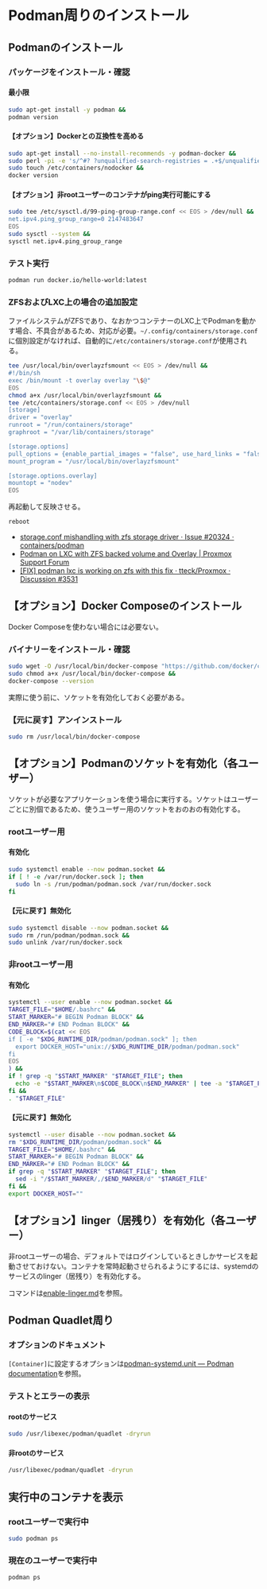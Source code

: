 # Podman周りのインストール
## Podmanのインストール
### パッケージをインストール・確認
#### 最小限
```bash
sudo apt-get install -y podman &&
podman version
```

#### 【オプション】Dockerとの互換性を高める
```bash
sudo apt-get install --no-install-recommends -y podman-docker &&
sudo perl -pi -e 's/^#? ?unqualified-search-registries = .+$/unqualified-search-registries = ["docker.io"]/g' /etc/containers/registries.conf &&
sudo touch /etc/containers/nodocker &&
docker version
```

#### 【オプション】非rootユーザーのコンテナがping実行可能にする
```bash
sudo tee /etc/sysctl.d/99-ping-group-range.conf << EOS > /dev/null &&
net.ipv4.ping_group_range=0 2147483647
EOS
sudo sysctl --system &&
sysctl net.ipv4.ping_group_range
```

### テスト実行
```bash
podman run docker.io/hello-world:latest
```

### ZFSおよびLXC上の場合の追加設定
ファイルシステムがZFSであり、なおかつコンテナーのLXC上でPodmanを動かす場合、不具合があるため、対応が必要。`~/.config/containers/storage.conf`に個別設定がなければ、自動的に`/etc/containers/storage.conf`が使用される。
```bash
tee /usr/local/bin/overlayzfsmount << EOS > /dev/null &&
#!/bin/sh
exec /bin/mount -t overlay overlay "\$@"
EOS
chmod a+x /usr/local/bin/overlayzfsmount &&
tee /etc/containers/storage.conf << EOS > /dev/null
[storage]
driver = "overlay"
runroot = "/run/containers/storage"
graphroot = "/var/lib/containers/storage"

[storage.options]
pull_options = {enable_partial_images = "false", use_hard_links = "false", ostree_repos=""}
mount_program = "/usr/local/bin/overlayzfsmount"

[storage.options.overlay]
mountopt = "nodev"
EOS
```

再起動して反映させる。
```bash
reboot
```
- [storage.conf mishandling with zfs storage driver · Issue #20324 · containers/podman](https://github.com/containers/podman/issues/20324)
- [Podman on LXC with ZFS backed volume and Overlay | Proxmox Support Forum](https://forum.proxmox.com/threads/podman-on-lxc-with-zfs-backed-volume-and-overlay.138722/)
- [[FIX] podman lxc is working on zfs with this fix · tteck/Proxmox · Discussion #3531](https://github.com/tteck/Proxmox/discussions/3531)

## 【オプション】Docker Composeのインストール
Docker Composeを使わない場合には必要ない。

### バイナリーをインストール・確認
```bash
sudo wget -O /usr/local/bin/docker-compose "https://github.com/docker/compose/releases/latest/download/docker-compose-$(uname -s)-$(uname -m)" &&
sudo chmod a+x /usr/local/bin/docker-compose &&
docker-compose --version
```
実際に使う前に、ソケットを有効化しておく必要がある。

### 【元に戻す】アンインストール
```bash
sudo rm /usr/local/bin/docker-compose
```

## 【オプション】Podmanのソケットを有効化（各ユーザー）
ソケットが必要なアプリケーションを使う場合に実行する。ソケットはユーザーごとに別個であるため、使うユーザー用のソケットをおのおの有効化する。

### rootユーザー用
#### 有効化
```bash
sudo systemctl enable --now podman.socket &&
if [ ! -e /var/run/docker.sock ]; then
  sudo ln -s /run/podman/podman.sock /var/run/docker.sock
fi
```

#### 【元に戻す】無効化
```bash
sudo systemctl disable --now podman.socket &&
sudo rm /run/podman/podman.sock &&
sudo unlink /var/run/docker.sock
```

### 非rootユーザー用
#### 有効化
```bash
systemctl --user enable --now podman.socket &&
TARGET_FILE="$HOME/.bashrc" &&
START_MARKER="# BEGIN Podman BLOCK" &&
END_MARKER="# END Podman BLOCK" &&
CODE_BLOCK=$(cat << EOS
if [ -e "$XDG_RUNTIME_DIR/podman/podman.sock" ]; then
  export DOCKER_HOST="unix://$XDG_RUNTIME_DIR/podman/podman.sock"
fi
EOS
) &&
if ! grep -q "$START_MARKER" "$TARGET_FILE"; then
  echo -e "$START_MARKER\n$CODE_BLOCK\n$END_MARKER" | tee -a "$TARGET_FILE" > /dev/null  
fi &&
. "$TARGET_FILE"
```

#### 【元に戻す】無効化
```bash
systemctl --user disable --now podman.socket &&
rm "$XDG_RUNTIME_DIR/podman/podman.sock" &&
TARGET_FILE="$HOME/.bashrc" &&
START_MARKER="# BEGIN Podman BLOCK" &&
END_MARKER="# END Podman BLOCK" &&
if grep -q "$START_MARKER" "$TARGET_FILE"; then
  sed -i "/$START_MARKER/,/$END_MARKER/d" "$TARGET_FILE"
fi &&
export DOCKER_HOST=""
```

## 【オプション】linger（居残り）を有効化（各ユーザー）
非rootユーザーの場合、デフォルトではログインしているときしかサービスを起動させておけない。コンテナを常時起動させられるようにするには、systemdのサービスのlinger（居残り）を有効化する。

コマンドは[enable-linger.md](enable-linger.md)を参照。

## Podman Quadlet周り
### オプションのドキュメント
`[Container]`に設定するオプションは[podman-systemd.unit — Podman documentation](https://docs.podman.io/en/latest/markdown/podman-systemd.unit.5.html)を参照。

### テストとエラーの表示
#### rootのサービス
```bash
sudo /usr/libexec/podman/quadlet -dryrun
```

#### 非rootのサービス
```bash
/usr/libexec/podman/quadlet -dryrun
```

## 実行中のコンテナを表示
### rootユーザーで実行中
```bash
sudo podman ps
```

### 現在のユーザーで実行中
```bash
podman ps
```
